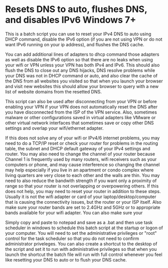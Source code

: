 # Resets DNS to auto, flushes DNS, and disables IPv6 Windows 7+

This is a batch script you can use to reset your IPv4 DNS to auto using DHCP command, disable the IPv6 option (if you are not using VPN or do not want IPv6 running on your ip address), and flushes the DNS cache.

You can add additional lines of adapters to dhcp command those adapters as well as disable the IPv6 option so that there are no leaks when using your wifi or VPN unless your VPN has both IPv4 and IPv6. This should also flush the DNS to close out any DNS hijacks, DNS resolve problems while your DNS was not in DHCP command or auto, and also clear the cache of the DNS from all websites you visited so that when you launch your browser and visit new websites this should allow your browser to query with a new list of website domains from the resetted DNS.

This script can also be used after disconnecting from your VPN or before enabling your VPN if your VPN does not automatically reset the DNS after you have disconnected from the ISP of the VPN service. Also, sometimes malware or other configurations saved in virtual adapters like VMware or other virtual network interfaces that sometimes save or copy other DNS settings and overlap your wifi/ethernet adapter. 

If this does not solve any of your wifi or IPv4/6 internet problems, you may need to do a TCP/IP reset or check your router for problems in the routing table, the subnet and DHCP default gateway of your IPv4 settings and router. You may also need to change the channel of your router because Channel 1 is frequently used by many routers, wifi receivers such as your computers or phone, and may cause interference so changing the channel may help especially if you live in an apartment or condo complex where living quarters are very close to each other and the walls are thin. You may need to also reduce the bandwith strength if you want only a proximity of range so that your router is not overlapping or overpowering others. If this does not help, you may need to reset your router in addition to these steps. Usually it is not the wifi adapter or card of your laptop/desktop/computer that is causing the connectivity issues, but the router or your ISP itself. Also make sure your router bands are set to 2.4GHz and 5GHz or to appropriate bands available for your wifi adapter. You can also make sure your 

Simply copy and paste to notepad and save as a .bat and then use task scheduler in windows to schedule this batch script at the startup or logon of your computer. You will need to set the administrative privileges or "root" control for the task scheduler so that you do not need to confirm administrator priveleges. You can also create a shortcut to the desktop of the script and set it to run with administrative privileges so that when you launch the shortcut the batch file will run with full control whenever you feel like resetting your DNS to auto or to flush your DNS cache. 
